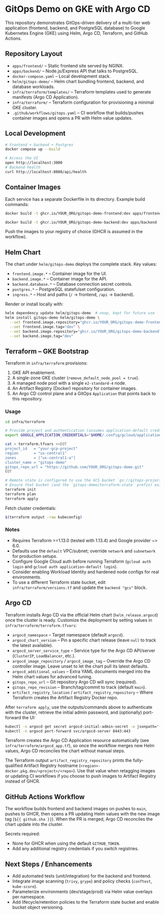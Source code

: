 # GitOps Demo on GKE with Argo CD

This repository demonstrates GitOps-driven delivery of a multi-tier web application (frontend, backend, and PostgreSQL database) to Google Kubernetes Engine (GKE) using Helm, Argo CD, Terraform, and GitHub Actions.

## Repository Layout

- `apps/frontend/` – Static frontend site served by NGINX.
- `apps/backend/` – Node.js/Express API that talks to PostgreSQL.
- `docker-compose.yaml` – Local development stack.
- `helm/gitops-demo/` – Helm chart bundling frontend, backend, and database workloads.
- `infra/terraform/templates/` – Terraform templates used to generate manifests (Argo CD Application).
- `infra/terraform/` – Terraform configuration for provisioning a minimal GKE cluster.
- `.github/workflows/gitops.yaml` – CI workflow that builds/pushes container images and opens a PR with Helm value updates.

## Local Development

```bash
# Frontend + backend + Postgres
docker compose up --build

# Access the UI
open http://localhost:3000
# Backend health
curl http://localhost:8080/api/health
```

## Container Images

Each service has a separate Dockerfile in its directory. Example build commands:

```bash
docker build -t ghcr.io/YOUR_ORG/gitops-demo-frontend:dev apps/frontend

docker build -t ghcr.io/YOUR_ORG/gitops-demo-backend:dev apps/backend
```

Push the images to your registry of choice (GHCR is assumed in the workflow).

## Helm Chart

The chart under `helm/gitops-demo` deploys the complete stack. Key values:

- `frontend.image.*` – Container image for the UI.
- `backend.image.*` – Container image for the API.
- `backend.database.*` – Database connection secret controls.
- `postgres.*` – PostgreSQL statefulset configuration.
- `ingress.*` – Host and paths (`/` → frontend, `/api` → backend).

Render or install locally with:

```bash
helm dependency update helm/gitops-demo  # noop, kept for future use
helm install gitops-demo helm/gitops-demo \
  --set frontend.image.repository="ghcr.io/YOUR_ORG/gitops-demo-frontend" \
  --set frontend.image.tag="dev" \
  --set backend.image.repository="ghcr.io/YOUR_ORG/gitops-demo-backend" \
  --set backend.image.tag="dev"
```

## Terraform – GKE Bootstrap

Terraform in `infra/terraform` provisions:

1. GKE API enablement.
2. A single-zone GKE cluster (`remove_default_node_pool = true`).
3. A managed node pool with a single `e2-standard-4` node.
4. An Artifact Registry (Docker) repository for container images.
5. An Argo CD control plane and a GitOps `Application` that points back to this repository.

### Usage

```bash
cd infra/terraform

# Provide project and authentication (assumes application-default creds)
export GOOGLE_APPLICATION_CREDENTIALS="$HOME/.config/gcloud/application_default_credentials.json"

cat > terraform.tfvars <<EOT
project_id   = "your-gcp-project"
region       = "us-central1"
zones        = ["us-central1-a"]
cluster_name = "gitops-demo"
gitops_repo_url = "https://github.com/YOUR_ORG/gitops-demo.git"
EOT

# Remote state is configured to use the GCS bucket `gs://gitops-project-tf-state`.
# Ensure that bucket (and the `gitops-demo/terraform-state` prefix) exists before initializing.
terraform init
terraform plan
terraform apply
```

Fetch cluster credentials:

```bash
$(terraform output -raw kubeconfig)
```

### Notes

- Requires Terraform >=1.13.0 (tested with 1.13.4) and Google provider ~> 6.0.
- Defaults use the `default` VPC/subnet; override `network` and `subnetwork` for production setups.
- Configure Google Cloud auth before running Terraform (`gcloud auth login` and `gcloud auth application-default login`).
- Consider enabling Workload Identity and hardened node configs for real environments.
- To use a different Terraform state bucket, edit `infra/terraform/versions.tf` and update the `backend "gcs"` block.

## Argo CD

Terraform installs Argo CD via the official Helm chart (`helm_release.argocd`) once the cluster is ready. Customize the deployment by setting values in `infra/terraform/terraform.tfvars`:

- `argocd_namespace` – Target namespace (default `argocd`).
- `argocd_chart_version` – Pin a specific chart release (leave `null` to track the latest available).
- `argocd_server_service_type` – Service type for the Argo CD API/server (`ClusterIP`, `LoadBalancer`, etc.).
- `argocd_image_repository` / `argocd_image_tag` – Override the Argo CD controller image. Leave unset to let the chart pull its latest defaults.
- `argocd_additional_values` – Extra YAML documents merged into the Helm chart values for advanced tuning.
- `gitops_repo_url` – Git repository Argo CD will sync (required).
- `gitops_repo_revision` – Branch/tag/commit to track (default `main`).
- `artifact_registry_location` / `artifact_registry_repository` – Where Terraform creates the Artifact Registry Docker repo.

After `terraform apply`, use the outputs/commands above to authenticate with the cluster, retrieve the initial admin password, and (optionally) port-forward the UI:

```bash
kubectl -n argocd get secret argocd-initial-admin-secret -o jsonpath="{.data.password}" | base64 -d
kubectl -n argocd port-forward svc/argocd-server 8443:443
```

Terraform creates the Argo CD Application resource automatically (see `infra/terraform/argocd_app.tf`), so once the workflow merges new Helm values, Argo CD reconciles the chart without manual steps.

The Terraform output `artifact_registry_repository` prints the fully-qualified Artifact Registry hostname (`<region>-docker.pkg.dev/<project>/<repo>`). Use that value when retagging images or updating CI workflows if you choose to push images to Artifact Registry instead of GHCR.

## GitHub Actions Workflow

The workflow builds frontend and backend images on pushes to `main`, pushes to GHCR, then opens a PR updating Helm values with the new image tag (`${{ github.sha }}`). When the PR is merged, Argo CD reconciles the chart update into the cluster.

Secrets required:

- None for GHCR when using the default `GITHUB_TOKEN`.
- Add any additional registry credentials if you switch registries.

## Next Steps / Enhancements

- Add automated tests (unit/integration) for the backend and frontend.
- Integrate image scanning (`trivy`, `grype`) and policy checks (`conftest`, `kube-score`).
- Parameterize environments (dev/stage/prod) via Helm value overlays per namespace.
- Add lifecycle/retention policies to the Terraform state bucket and enable bucket object versioning.
